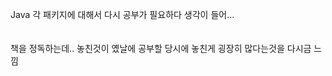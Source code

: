 Java 각 패키지에 대해서 다시 공부가 필요하다 생각이 들어...
<br/><br/><br/>
책을 정독하는데.. 놓친것이 옜날에 공부할 당시에 놓친게 굉장히 많다는것을 다시금 느낌